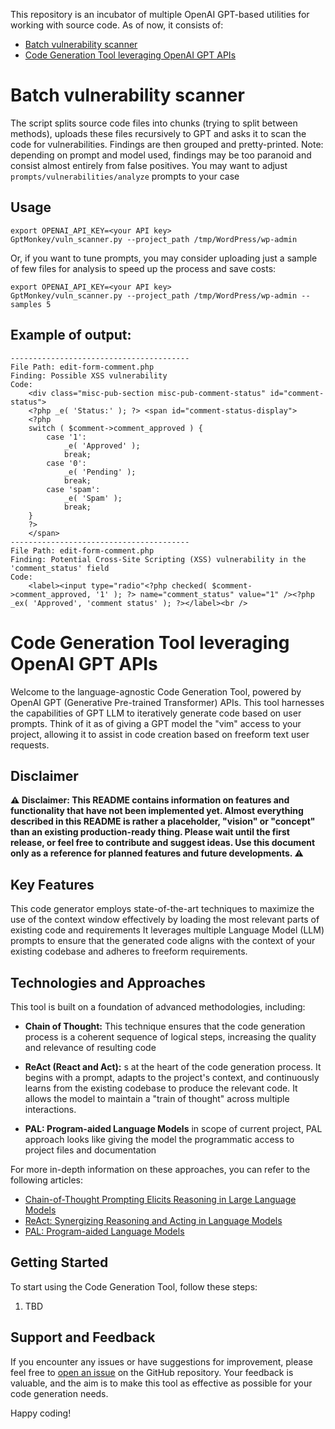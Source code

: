 This repository is an incubator of multiple OpenAI GPT-based utilities for working with source code. As of now, it 
consists of:
- [Batch vulnerability scanner](#batch-vulnerability-scanner)
- [Code Generation Tool leveraging OpenAI GPT APIs](#code-generation-tool-leveraging-openai-gpt-apis)

# Batch vulnerability scanner
The script splits source code files into chunks (trying to split between methods), uploads these files recursively to 
GPT and asks it to scan the code for vulnerabilities. Findings are then grouped and pretty-printed. Note: depending 
on prompt and model used, findings may be too paranoid and consist almost entirely from false positives. You may 
want to adjust `prompts/vulnerabilities/analyze` prompts to your case
## Usage 
```shell
export OPENAI_API_KEY=<your API key>
GptMonkey/vuln_scanner.py --project_path /tmp/WordPress/wp-admin
```
Or, if you want to tune prompts, you may consider uploading just a sample of few files for analysis to speed up the 
process and save costs:
```shell
export OPENAI_API_KEY=<your API key>
GptMonkey/vuln_scanner.py --project_path /tmp/WordPress/wp-admin --samples 5
```
## Example of output:
```text
----------------------------------------
File Path: edit-form-comment.php
Finding: Possible XSS vulnerability
Code:
    <div class="misc-pub-section misc-pub-comment-status" id="comment-status">
    <?php _e( 'Status:' ); ?> <span id="comment-status-display">
    <?php
    switch ( $comment->comment_approved ) {
    	case '1':
    		_e( 'Approved' );
    		break;
    	case '0':
    		_e( 'Pending' );
    		break;
    	case 'spam':
    		_e( 'Spam' );
    		break;
    }
    ?>
    </span>
----------------------------------------
File Path: edit-form-comment.php
Finding: Potential Cross-Site Scripting (XSS) vulnerability in the 'comment_status' field
Code:
    <label><input type="radio"<?php checked( $comment->comment_approved, '1' ); ?> name="comment_status" value="1" /><?php _ex( 'Approved', 'comment status' ); ?></label><br />
```

# Code Generation Tool leveraging OpenAI GPT APIs

Welcome to the language-agnostic Code Generation Tool, powered by OpenAI GPT (Generative Pre-trained Transformer) APIs. 
This tool harnesses the capabilities of GPT LLM to iteratively generate code based on user prompts. Think of it as 
of giving a GPT model the "vim" access to your project, allowing it to assist in code creation based on freeform text
user requests.

## Disclaimer
**⚠️ Disclaimer: This README contains information on features and functionality that have not been implemented yet. 
Almost everything described in this README is rather a placeholder, "vision" or "concept" than an existing 
production-ready thing. Please wait until the first release, or feel free to contribute and suggest ideas. 
Use this document only as a reference for planned features and future developments. ⚠️**

## Key Features

This code generator employs state-of-the-art  techniques to maximize the use of the context window effectively 
by loading the most relevant parts of existing code and requirements
It leverages multiple Language Model (LLM) prompts to ensure that the generated code aligns with the context 
of your existing codebase and adheres to freeform requirements.

## Technologies and Approaches

This tool is built on a foundation of advanced methodologies, including:

- **Chain of Thought:** This technique ensures that the code generation process is a coherent sequence of
  logical steps, increasing the quality and relevance of resulting code

- **ReAct (React and Act):** s at the heart of the code generation process. It begins with a prompt, adapts to the 
 project's context, and continuously learns from the existing codebase to produce the relevant code. It allows the model
 to maintain a "train of thought" across multiple interactions.

- **PAL: Program-aided Language Models** in scope of current project, PAL approach looks like giving the model the 
programmatic access to project files and documentation

For more in-depth information on these approaches, you can refer to the following articles:

- [Chain-of-Thought Prompting Elicits Reasoning in Large Language Models](https://arxiv.org/abs/2201.11903)
- [ReAct: Synergizing Reasoning and Acting in Language Models](https://arxiv.org/abs/2210.03629)
- [PAL: Program-aided Language Models](https://arxiv.org/abs/2211.10435)

## Getting Started

To start using the Code Generation Tool, follow these steps:

1. TBD

## Support and Feedback

If you encounter any issues or have suggestions for improvement, please feel free to 
[open an issue](https://github.com/Dmitriusan/GptMonkey/issues) on the GitHub repository. Your feedback is valuable, 
and the aim is to make this tool as effective as possible for your code generation needs.

Happy coding!
